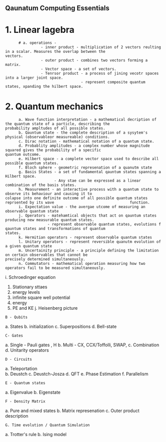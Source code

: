 ## Qaunatum Computing Essentials

# 1. Linear lagebra 
          # a. operations - 
                    - inner product - multiplication of 2 vectors reulting in a scalar. Measures the overlap between the                                      vectors.
                    - outer product - combines two vectors forming a matrix. 
                    - Vector space - a set of vectors.
                    - Tenrsor product - a process of jining vecotr spaces into a larger joint space.
                                      - represent composite quantum states, xpanding the hilbert space. 
          
 
# 2. Quantum mechanics
          a. Wave function interpretation - a mathematical decription of the quantum state of a particle, describing the                                             probability ampltudes of all possible states.
          b. Qauntum state - the complete description of a sysytem's physical (observableor measureable) conditions.
          c. Dirac notation - mathematical notation of a quantum state. 
          d. Probablity amplitudes - a complex number whose magnitude squared gives the probability of a specific                                            quantum outcome. 
          e. Hilbert space - a complete vector space used to describe all possible quantum states.
          f. Bloch sphere - geometric represenation of a quanutm state
          g. Basis States - a set of fundamental qauntum states spanning a Hilbert space.
                          - Any stae can be expressed as a linear combination of the basis states.
          h. Measurement - an interactive process with a quantum state to observe its behaviour and causing it to                                   colapse into one definite outcome of all possible quantum states reprsented by its wave                                  function.
          i. Expectation value - the avergae utcome of measuring an observable quantum state
          j. Operators - matehamtical objects that act on qauntum states producing new measurable quantum states.
                       - represent observable quantum states, evolutions f qauntum states and transformations of quantum                          states.
          k. Hermitian operators - represent observable quantum states
          l. Unitary operators - represent reversible quanutm evolution of a given quantum state
          m. Uncertainity principle - a principle defining the limitation on certain observables that cannot be                                                precisely determined simultaneously. 
          n. Commutators - mathematical operation measuring how two operators fail to be measured simultaneously.
i.  Schroedinger equation
  1. Stationary sttaes 
  2. energy levels 
  3. infinite square well potential
  4. energy
  5. PE and KE
j. Heisenberg picture 
  
    B - Qubits 
a. States 
b. initialization
c. Superpositions 
d. Bell-state 


    C- Gates 
a. Single - Pauli gates , H 
b. Multi - CX, CCX/Toffolli, SWAP, 
c. Combination 
d. Unitarity operators  
  

    D - Circuits 
a. Teleportation  
b. Deustch
c. Deustch-Josza 
d. QFT
e. Phase Estimation
f. Parallelism


    E - Quantum states 
a. Eigenvalue 
b. Eigenstate


    F - Density Matrix
a. Pure and mixed states 
b. Matrix represenation 
c. Outer product description
  

    G. Time evolution / Quantum Simulation 
a. Trotter's rule
b. Ising model 
  

 
